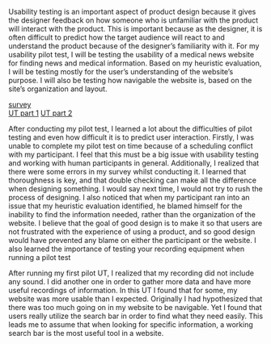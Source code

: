 Usability testing is an important aspect of product design because it gives the designer feedback on how someone who is unfamiliar with the product will interact with the product. This is important because as the designer, it is often difficult to predict how the target audience will react to and understand the product because of the designer’s familiarity with it. For my usability pilot test, I will be testing the usability of a medical news website for finding news and medical information. Based on my heuristic evaluation, I will be testing mostly for the user’s understanding of the website’s purpose. I will also be testing how navigable the website is, based on the site’s organization and layout. 

[survey](https://docs.google.com/forms/d/e/1FAIpQLSfBUaptCObgm8Xz5vX7Vwyfs8M9yEDDDTI4sHIR6YARMBIpLQ/viewform?usp=sf_link)   
[UT part 1](https://drive.google.com/file/d/1P1hWSoDrRc5A6Ms7L8ELi49rGpBuGOoU/view?usp=sharing)
[UT part 2](https://drive.google.com/file/d/1z9ZfH5NPcmVA1SXky3v574nmlK6Q3_L1/view?usp=sharing)


After conducting my pilot test, I learned a lot about the difficulties of pilot testing and even how difficult it is to predict user interaction. Firstly, I was unable to complete my pilot test on time because of a scheduling conflict with my participant. I feel that this must be a big issue with usability testing and working with human participants in general. Additionally, I realized that there were some errors in my survey whilst conducting it. I learned that thoroughness is key, and that double checking can make all the difference when designing something. I would say next time, I would not try to rush the process of designing. I also noticed that when my participant ran into an issue that my heuristic evaluation identified, he blamed himself for the inability to find the information needed, rather than the organization of the website. I believe that the goal of good design is to make it so that users are not frustrated with the experience of using a product, and so good design would have prevented any blame on either the participant or the website. I also learned the importance of testing your recording equipment when running a pilot test

After running my first pilot UT, I realized that my recording did not include any sound. I did another one in order to gather more data and have more useful recordings of information. In this UT I found that for some, my website was more usable than I expected. Originally I had hypothesized that there was too much going on in my website to be navigable. Yet I found that users really utilize the search bar in order to find what they need easily. This leads me to assume that when looking for specific information, a working search bar is the most useful tool in a website. 
